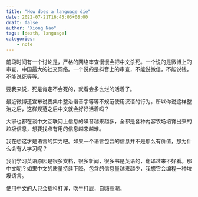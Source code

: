 ```yaml
---
title: "How does a language die"
date: 2022-07-21T16:45:03+08:00
draft: false
author: "Xiong Nao"
tags: [death, language]
categories:
    - note
---
```


前段时间有一个讨论是，严格的网络审查慢慢会把中文杀死。一个说的是微博上的审查，中国最大的社交网络。一个说的是抖音上的审查，不能说微信，不能说钱，不能说死等等。

要我来说，死是肯定不会死的，就看会多么烂的活着了。

最近微博还宣布说要集中整治谐音字等等不规范使用汉语的行为。所以你说这样整治之后，这样规范之后中文就会好好活着吗？

大家也都在谈中文互联网上信息的噪音越来越多，全都是各种内容农场培育出来的垃圾信息，想要找点有用的信息越来越难。

我在想这才是语言的实力吧。如果一个语言包含的信息并不是那么有价值，那为什么会有人学习呢？

我们学习英语原因是很多文档，很多新闻，很多书是英语的，翻译过来不好看。那中文呢？如果中文的质量持续下降，包含的信息量越来越少，我想它会编程一种垃圾语言。

使用中文的人只会插科打诨，吹牛打屁，自嗨高潮。
